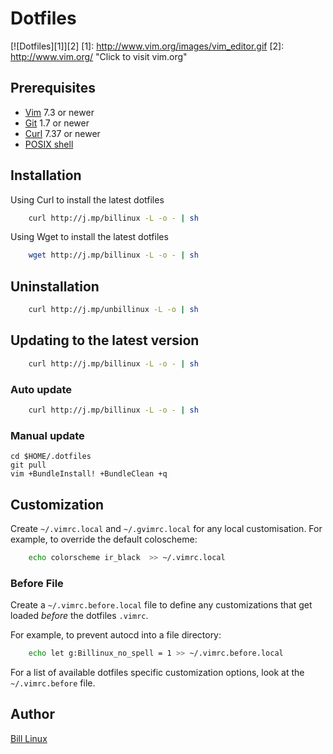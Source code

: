 # Dotfiles

[![Dotfiles][1]][2]
[1]: http://www.vim.org/images/vim_editor.gif
[2]: http://www.vim.org/ "Click to visit vim.org"



## Prerequisites

* [Vim](http://www.vim.org/) 7.3 or newer
* [Git](http://git-scm.com/) 1.7 or newer
* [Curl](http://http://curl.haxx.se/) 7.37 or newer
* [POSIX shell](http://pubs.opengroup.org/onlinepubs/009695399/utilities/sh.html)


## Installation
Using Curl to install the latest dotfiles
```bash
    curl http://j.mp/billinux -L -o - | sh
```

Using Wget to install the latest dotfiles
```bash
    wget http://j.mp/billinux -L -o - | sh 
```

## Uninstallation
```bash
    curl http://j.mp/unbillinux -L -o | sh
```

## Updating to the latest version
```bash
    curl http://j.mp/billinux -L -o - | sh
```
### Auto update
```bash
    curl http://j.mp/billinux -L -o - | sh
```

### Manual update
    cd $HOME/.dotfiles
    git pull
    vim +BundleInstall! +BundleClean +q

## Customization
Create `~/.vimrc.local` and `~/.gvimrc.local` for any local customisation.
For example, to override the default coloscheme:

```bash
    echo colorscheme ir_black  >> ~/.vimrc.local
```

### Before File

Create a `~/.vimrc.before.local` file to define any customizations
that get loaded *before* the dotfiles `.vimrc`.

For example, to prevent autocd into a file directory:
```bash
    echo let g:Billinux_no_spell = 1 >> ~/.vimrc.before.local
```
For a list of available dotfiles specific customization options, look at the `~/.vimrc.before` file.

## Author
[Bill Linux](mailto:bill.linux@laposte.net)


